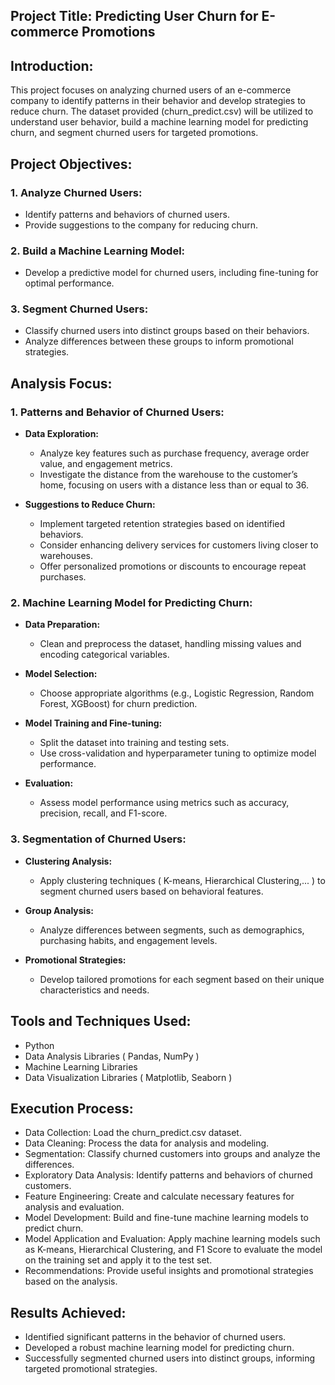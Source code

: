 ## Project Title: Predicting User Churn for E-commerce Promotions

## Introduction:

This project focuses on analyzing churned users of an e-commerce company to identify patterns in their behavior and develop strategies to reduce churn. The dataset provided (churn_predict.csv) will be utilized to understand user behavior, build a machine learning model for predicting churn, and segment churned users for targeted promotions.

## Project Objectives:

### 1. Analyze Churned Users:
   - Identify patterns and behaviors of churned users.
   - Provide suggestions to the company for reducing churn.

### 2. Build a Machine Learning Model:
   - Develop a predictive model for churned users, including fine-tuning for optimal performance.

### 3. Segment Churned Users:
   - Classify churned users into distinct groups based on their behaviors.
   - Analyze differences between these groups to inform promotional strategies.

## Analysis Focus:

### 1. Patterns and Behavior of Churned Users:
- **Data Exploration:**
  - Analyze key features such as purchase frequency, average order value, and engagement metrics.
  - Investigate the distance from the warehouse to the customer’s home, focusing on users with a distance less than or equal to 36.

- **Suggestions to Reduce Churn:**
  - Implement targeted retention strategies based on identified behaviors.
  - Consider enhancing delivery services for customers living closer to warehouses.
  - Offer personalized promotions or discounts to encourage repeat purchases.

### 2. Machine Learning Model for Predicting Churn:
- **Data Preparation:**
  - Clean and preprocess the dataset, handling missing values and encoding categorical variables.

- **Model Selection:**
  - Choose appropriate algorithms (e.g., Logistic Regression, Random Forest, XGBoost) for churn prediction.

- **Model Training and Fine-tuning:**
  - Split the dataset into training and testing sets.
  - Use cross-validation and hyperparameter tuning to optimize model performance.

- **Evaluation:**
  - Assess model performance using metrics such as accuracy, precision, recall, and F1-score.

### 3. Segmentation of Churned Users:
- **Clustering Analysis:**
  - Apply clustering techniques ( K-means, Hierarchical Clustering,... ) to segment churned users based on behavioral features.

- **Group Analysis:**
  - Analyze differences between segments, such as demographics, purchasing habits, and engagement levels.

- **Promotional Strategies:**
  - Develop tailored promotions for each segment based on their unique characteristics and needs.

## Tools and Techniques Used:

- Python
- Data Analysis Libraries ( Pandas, NumPy )
- Machine Learning Libraries
- Data Visualization Libraries ( Matplotlib, Seaborn )

## Execution Process:
- Data Collection: Load the churn_predict.csv dataset.
- Data Cleaning: Process the data for analysis and modeling.
- Segmentation: Classify churned customers into groups and analyze the differences.
- Exploratory Data Analysis: Identify patterns and behaviors of churned customers.
- Feature Engineering: Create and calculate necessary features for analysis and evaluation.
- Model Development: Build and fine-tune machine learning models to predict churn.
- Model Application and Evaluation: Apply machine learning models such as K-means, Hierarchical Clustering, and F1 Score to evaluate the model on the training set and apply it to the test set.
- Recommendations: Provide useful insights and promotional strategies based on the analysis.

## Results Achieved:
- Identified significant patterns in the behavior of churned users.
- Developed a robust machine learning model for predicting churn.
- Successfully segmented churned users into distinct groups, informing targeted promotional strategies.
